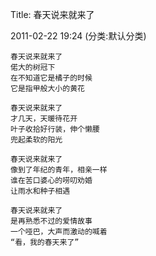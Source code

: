 Title: 春天说来就来了

2011-02-22 19:24 (分类:默认分类)
 
```
春天说来就来了
偌大的树冠下
在不知道它是橘子的时候
它是指甲般大小的黄花

春天说来就来了
才几天，天暖待花开
叶子收拾好行装，伸个懒腰
兜起柔软的阳光

春天说来就来了
像到了年纪的青年，相亲一样
谁在苦口婆心的唠叨劝婚
让雨水和种子相遇

春天说来就来了
是再熟悉不过的爱情故事
一个哑巴，大声而激动的喊着
“看，我的春天来了”
```